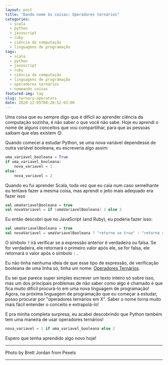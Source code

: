 ```yaml
---
layout: post
title: "Dando nome às coisas: Operadores ternários"
categories:
  - scala
  - python
  - javascript
  - ruby
  - ciência da computação
  - linguagens de programação
tags:
  - scala
  - python
  - javascript
  - ruby
  - ciência da computação
  - linguagens de programação
  - operadores ternários
  - nomeando coisas
featured-img: tag
slug: ternary-operators
date: 2020-12-05T08:28:52-03:00
---
```


Uma coisa que eu sempre digo que é difícil ao aprender ciência da computação sozinha, é não saber o que você não sabe. Hoje eu aprendi o nome de alguns conceitos que vou compartilhar, para que as pessoas saibam que elas existem 😊

Quando comecei a estudar Python, se uma nova variável dependesse de outra variável booleana, eu escreveria algo assim:

```python
uma_variavel_booleana = True
if uma_variavel_booleana:
    nova_variavel = 1
else:
    nova_variavel = 2
```

Quando eu fui aprender Scala, toda vez que eu caia num caso semelhante eu tentava fazer a mesma coisa, mas aprendi o jeito mais adequado era fazer isso

```scala
val umaVariavelBooleana = true
val novaVariavel = if (umaVariavelBooleana) 1 else 2
```

Eu então descobri que no JavaScript (and Ruby), eu poderia fazer isso:

```scala
val umaVariavelBooleana = true
val novaVariavel = umaVariavelBooleana ? "retorne se true" : "retorne se false" 
```

O símbolo `?` irá verificar se a expressão anterior é verdadeira ou falsa. Se for verdadeira, ele retornará o primeiro valor após ele, se for falsa, ele retornará o valor após o símbolo `:` .

Eu não tinha nenhuma ideia de que esse tipo de expressão, de verificação booleana de uma linha só,  tinha um nome: [Operadores Ternários](https://developer.mozilla.org/pt-BR/docs/Web/JavaScript/Reference/Operators/Operador_Condicional).

Eu sei que parece super simples escrever um texto inteiro só sobre isso, mas um dos principais problemas de não saber como algo é chamado é que fica muito difícil procurá-lo em uma nova linguagem de programação! Agora, na próxima linguagem de programação que eu começar a estudar, posso procurar por "operadores ternários em X". Saber o nome torna muito mais fácil entender o conceito e extrapolá-lo!

E pra minha completa surpresa, eu acabei descobrindo que Python também tem uma maneira de usar operadores ternários! 

```python
nova_variavel = 1 if uma_variavel_booleana else 2
```

Espero que tenha aprendido algo novo hoje!

---

Photo by Brett Jordan from Pexels

---
